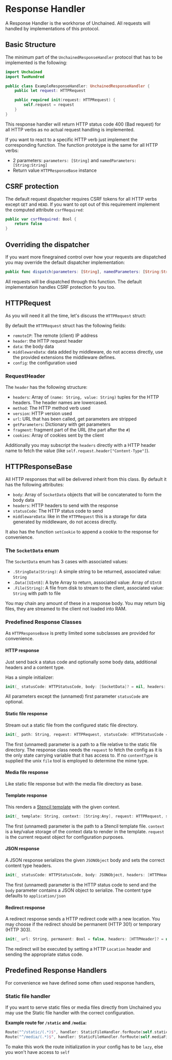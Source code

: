 # Response Handler

A Response Handler is the workhorse of Unchained. All requests will handled by implementations of this protocol.

## Basic Structure

The minimum part of the `UnchainedResponseHandler` protocol that has to be implemented is the following:

~~~swift
import Unchained
import TwoHundred

public class ExampleResponseHandler: UnchainedResponseHandler {
    public let request: HTTPRequest

    public required init(request: HTTPRequest) {
        self.request = request
    }
}
~~~

This response handler will return HTTP status code 400 (Bad request) for all HTTP verbs as no actual request handling is implemented.

If you want to react to a specific HTTP verb just implement the corresponding function. The function prototype is the same for all HTTP verbs:

- 2 parameters: `parameters: [String]` and `namedParameters: [String:String]`
- Return value `HTTPResponseBase` instance

## CSRF protection

The default request dispatcher requires CSRF tokens for all HTTP verbs except `GET` and `HEAD`. If you want to opt out of this requirement implement the computed attribute `csrfRequired`:

~~~swift
public var csrfRequired: Bool {
    return false
}
~~~

## Overriding the dispatcher

If you want more finegrained control over how your requests are dispatched you may override the default dispatcher implementation:

~~~swift
public func dispatch(parameters: [String], namedParameters: [String:String]) -> HTTPResponseBase
~~~

All requests will be dispatched through this function. The default implementation handles CSRF protection fo you too.

## HTTPRequest

As you will need it all the time, let's discuss the `HTTPRequest` struct:

By default the `HTTPRequest` struct has the following fields:

- `remoteIP`: The remote (client) IP address
- `header`: the HTTP request header
- `data`: the body data
- `middlewareData`: data added by middleware, do not access directly, use the provided extensions the middleware defines.
- `config`: the configuration used

### RequestHeader

The `header` has the following structure:

- `headers`: Array of `(name: String, value: String)` tuples for the HTTP headers. The header names are lowercased.
- `method`: The HTTP method verb used
- `version`: HTTP version used
- `url`: URL that has been called, get parameters are stripped
- `getParameters`: Dictionary with get parameters
- `fragment`: fragment part of the URL (the part after the `#`)
- `cookies`: Array of cookies sent by the client

Additionally you may subscript the `headers` directly with a HTTP header name to fetch the value (like `self.request.header["Content-Type"]`).

## HTTPResponseBase

All HTTP responses that will be delivered inherit from this class. By default it has the following attributes:

- `body`: Array of `SocketData` objects that will be concatenated to form the body data
- `headers`: HTTP headers to send with the response
- `statusCode`: The HTTP status code to send
- `middlewareData`: like in the `HTTPRequest` this is a storage for data generated by middleware, do not access directly.

It also has the function `setCookie` to append a cookie to the response for convenience.

### The `SocketData` enum

The `SocketData` enum has 3 cases with associated values:

- `.StringData(String)`: A simple string to be returned, associated value: `String`
- `.Data([UInt8]`: A byte Array to return, associated value: Array of `UInt8`
- `.File(String)`: A file from disk to stream to the client, associated value: `String` with path to file

You may chain any amount of these in a response body. You may return big files, they are streamed to the client not loaded into RAM.

### Predefined Response Classes

As `HTTPResponseBase` is pretty limited some subclasses are provided for convenience.

#### HTTP response

Just send back a status code and optionally some body data, additional headers and a content type.

Has a simple initializer:

~~~swift
init(_ statusCode: HTTPStatusCode, body: [SocketData]? = nil, headers: [HTTPHeader]? = nil, contentType: String? = nil)
~~~

All parameters except the (unnamed) first parameter `statusCode` are optional.

#### Static file response

Stream out a static file from the configured static file directory.

~~~swift
init(_ path: String, request: HTTPRequest, statusCode: HTTPStatusCode = .Ok, headers: [HTTPHeader]? = nil, contentType: String? = nil)
~~~

The first (unnamed) parameter is a path to a file relative to the static file directory. The response class needs the `request` to fetch the config as it is the only state carrying variable that it has access to. If no `contentType` is supplied the unix `file` tool is employed to determine the mime type.

#### Media file response

Like static file response but with the media file directory as base.

#### Template response

This renders a [Stencil template](https://github.com/kylef/Stencil) with the given context.

~~~swift
init(_ template: String, context: [String:Any], request: HTTPRequest, statusCode: HTTPStatusCode = .Ok, headers: [HTTPHeader]? = nil, contentType: String = "text/html")
~~~

The first (unnamed) parameter is the path to a Stencil template file. `context` is a key/value storage of the context data to render in the template. `request` is the current request object for configuration purposes.

#### JSON response

A JSON response serializes the given `JSONObject` body and sets the correct content type headers.

~~~swift
init(_ statusCode: HTTPStatusCode, body: JSONObject, headers: [HTTPHeader]? = nil, contentType: String = "application/json")
~~~

The first (unnamed) parameter is the HTTP status code to send and the `body` parameter contains a JSON object to serialize. The content type defaults to `application/json`

#### Redirect response

A redirect response sends a HTTP redirect code with a new location. You may choose if the redirect should be permanent (HTTP 301) or temporary (HTTP 303).

~~~swift
init(_ url: String, permanent: Bool = false, headers: [HTTPHeader]? = nil)
~~~

The redirect will be executed by setting a HTTP `Location` header and sending the appropriate status code.

## Predefined Response Handlers

For convenience we have defined some often used response handlers,

### Static file handler

If you want to serve static files or media files directly from Unchained you may use the Static file handler with the correct configuration.

**Example route for `/static` and `/media`:**

~~~swift
Route("^/static/(.*)$", handler: StaticFileHandler.forRoute(self.staticFilesDirectory), name: "static"),
Route("^/media/(.*)$", handler: StaticFileHandler.forRoute(self.mediaFilesDirectory), name: "media")
~~~

To make this work the route initialization in your config has to be `lazy`, else you won't have access to `self`
